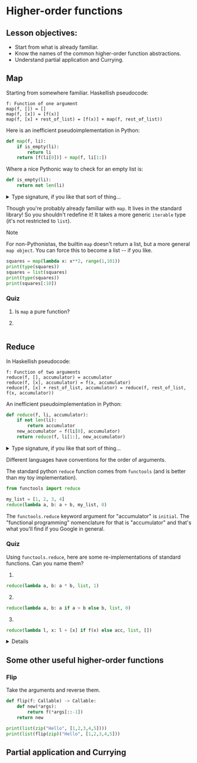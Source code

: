 # Higher-order functions

## Lesson objectives:

- Start from what is already familiar.
- Know the names of the common higher-order function abstractions.
- Understand partial application and Currying.

## Map

Starting from somewhere familiar.
Haskellish pseudocode:

```
f: Function of one argument
map(f, []) = []
map(f, [x]) = [f(x)]
map(f, [x] + rest_of_list) = [f(x)] + map(f, rest_of_list))
```

Here is an inefficient pseudoimplementation in Python:

```py
def map(f, li):
    if is_empty(li):
        return li
    return [f(li[0])] + map(f, li[1:])
```

Where a nice Pythonic way to check for an empty list is:

```py
def is_empty(li):
    return not len(li)
```

<details><summary>Type signature, if you like that sort of thing...</summary>

```python
T, R = TypeVar("T"), TypeVar("R")
def map(f: Callable[[T] R], li: list[T]) -> list[R]:
    ...
```

</details>

Though you're probably already familiar with `map`.
It lives in the standard library! So you shouldn't redefine it!
It takes a more generic `iterable` type (it's not restricted to `list`).

> [!NOTE]
> For non-Pythonistas, the builtin `map` doesn't return a list, but a more general `map object`. You can force this to become a list -- if you like.
>
> ```py
> squares = map(lambda x: x**2, range(1,101))
> print(type(squares))
> squares = list(squares)
> print(type(squares))
> print(squares[:10])
> ```

### Quiz

1. Is `map` a pure function?

2.

```python

```

## Reduce

In Haskellish pseudocode:

```
f: Function of two arguments
reduce(f, [], accumulator) = accumulator
reduce(f, [x], accumulator) = f(x, accumulator)
reduce(f, [x] + rest_of_list, accumulator) = reduce(f, rest_of_list, f(x, accumulator))
```

An inefficient pseudoimplementation in Python:

```python
def reduce(f, li, accumulator):
    if not len(li):
        return accumulator
    new_accumulator = f(li[0], accumulator)
    return reduce(f, li[1:], new_accumulator)
```

<details><summary>Type signature, if you like that sort of thing...</summary>

```python
T, R = TypeVar("T"), TypeVar("R")
def reduce(f: Callable[[T, R] R], li: list[T], accumulator: R) -> R:
    ...
```

</details>

Different languages have conventions for the order of arguments.

The standard python `reduce` function comes from `functools` (and is better than my toy implementation).

```python
from functools import reduce

my_list = [1, 2, 3, 4]
reduce(lambda a, b: a + b, my_list, 0)
```

The `functools.reduce` keyword argument for "accumulator" is `initial`.
The "functional programming" nomenclature for that is "accumulator" and that's what you'll find if you Google in general.

### Quiz

Using `functools.reduce`, here are some re-implementations of standard functions.
Can you name them?

1.

```python
reduce(lambda a, b: a * b, list, 1)
```

2.

```python
reduce(lambda a, b: a if a > b else b, list, 0)
```

3.

```python
reduce(lambda l, x: l + [x] if f(x) else acc, list, [])
```

<details>

```python
def is_even(x: int):
    return x % 2 == 0

T = TypeVar("T")
def filter(f: Callable[[T], bool], li: list[T]) -> list[T]:
    return reduce(lambda l, x: l + [x] if f(x) else acc, li, [])

numbers = list(range(1,101))
print(filter(is_even, numbers))
```

</details>

## Some other useful higher-order functions

### Flip

Take the arguments and reverse them.

```python
def flip(f: Callable) -> Callable:
    def new(*args):
        return f(*args[::-1])
    return new
```

```py
print(list(zip("Hello", [1,2,3,4,5])))
print(list(flip(zip)("Hello", [1,2,3,4,5]))
```

## Partial application and Currying
